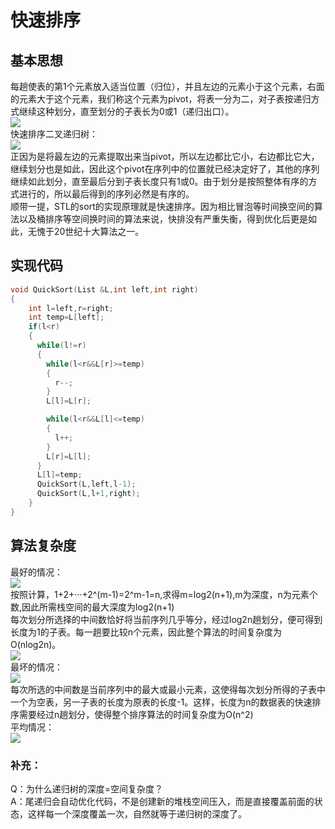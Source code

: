 # 快速排序
## 基本思想
每趟使表的第1个元素放入适当位置（归位），并且左边的元素小于这个元素，右面的元素大于这个元素，我们称这个元素为pivot，将表一分为二，对子表按递归方式继续这种划分，直至划分的子表长为0或1（递归出口）。<br>
![](https://img2018.cnblogs.com/blog/1475571/201908/1475571-20190815212143800-1869313412.png)<br>
快速排序二叉递归树：<br>
![](https://img2018.cnblogs.com/blog/1475571/201908/1475571-20190815212307728-17746403.png)<br>
正因为是将最左边的元素提取出来当pivot，所以左边都比它小，右边都比它大，继续划分也是如此，因此这个pivot在序列中的位置就已经决定好了，其他的序列继续如此划分，直至最后分到子表长度只有1或0。由于划分是按照整体有序的方式进行的，所以最后得到的序列必然是有序的。<br>
顺带一提，STL的sort的实现原理就是快速排序。因为相比冒泡等时间换空间的算法以及桶排序等空间换时间的算法来说，快排没有严重失衡，得到优化后更是如此，无愧于20世纪十大算法之一。<br>
## 实现代码
```cpp
void QuickSort(List &L,int left,int right)
{
    int l=left,r=right;
    int temp=L[left];
    if(l<r)
    {
      while(l!=r)
      {
        while(l<r&&L[r]>=temp)
        {
          r--;
        }
        L[l]=L[r];

        while(l<r&&L[l]<=temp)
        {
          l++;
        }
        L[r]=L[l];
      }
      L[l]=temp;
      QuickSort(L,left,l-1);
      QuickSort(L,l+1,right);
    }
}
```
## 算法复杂度
最好的情况：<br>
![](https://img2018.cnblogs.com/blog/1475571/201908/1475571-20190815212934570-941546711.png)<br>
按照计算，1+2+···+2^(m-1)=2^m-1=n,求得m=log2(n+1),m为深度，n为元素个数,因此所需栈空间的最大深度为log2(n+1)<br>
每次划分所选择的中间数恰好将当前序列几乎等分，经过log2n趟划分，便可得到长度为1的子表。每一趟要比较n个元素，因此整个算法的时间复杂度为O(nlog2n)。<br>
![](https://img-blog.csdnimg.cn/20200531151619133.gif)<br>
最坏的情况：<br>
![](https://img2018.cnblogs.com/blog/1475571/201908/1475571-20190815213005838-477843633.png)<br>
每次所选的中间数是当前序列中的最大或最小元素，这使得每次划分所得的子表中一个为空表，另一子表的长度为原表的长度-1。这样，长度为n的数据表的快速排序需要经过n趟划分，使得整个排序算法的时间复杂度为O(n^2)<br>
平均情况：<br>
![](https://img2018.cnblogs.com/blog/1475571/201908/1475571-20190815213040831-1022407683.png)
### 补充：
Q：为什么递归树的深度=空间复杂度？<br>
A：尾递归会自动优化代码，不是创建新的堆栈空间压入，而是直接覆盖前面的状态，这样每一个深度覆盖一次，自然就等于递归树的深度了。
